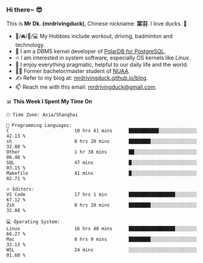 ### Hi there~ 😎

This is **Mr Dk. (mrdrivingduck)**, Chinese nickname: **棠羽**. I love ducks. 🦆

- 💪/🚘/🏸/💻 My Hobbies include workout, driving, badminton and technology.
- 🍊 I am a DBMS kernel developer of [PolarDB for PostgreSQL](https://github.com/ApsaraDB/PolarDB-for-PostgreSQL).
- 🔥 I am interested in system software, especially OS kernels like *Linux*.
- 🔧 I enjoy everything pragmatic, helpful to our daily life and the world.
- 👨‍🎓 Former bachelor/master student of [NUAA](https://en.wikipedia.org/wiki/Nanjing_University_of_Aeronautics_and_Astronautics).
- ✍ Refer to my blog at: [mrdrivingduck.github.io/blog](https://mrdrivingduck.github.io/blog/).
- 📫 Reach me with this email: [mrdrivingduck@gmail.com](mailto:mrdrivingduck@gmail.com).

<!--START_SECTION:waka-->
📊 **This Week I Spent My Time On** 

```text
🕑︎ Time Zone: Asia/Shanghai

💬 Programming Languages: 
C                        10 hrs 41 mins      ███████████░░░░░░░░░░░░░░   42.13 % 
sh                       8 hrs 20 mins       ████████░░░░░░░░░░░░░░░░░   32.88 % 
Other                    1 hr 38 mins        ██░░░░░░░░░░░░░░░░░░░░░░░   06.48 % 
SQL                      47 mins             █░░░░░░░░░░░░░░░░░░░░░░░░   03.15 % 
Makefile                 41 mins             █░░░░░░░░░░░░░░░░░░░░░░░░   02.71 % 

🔥 Editors: 
VS Code                  17 hrs 1 min        █████████████████░░░░░░░░   67.12 % 
Zsh                      8 hrs 20 mins       ████████░░░░░░░░░░░░░░░░░   32.88 % 

💻 Operating System: 
Linux                    16 hrs 48 mins      █████████████████░░░░░░░░   66.27 % 
Mac                      8 hrs 9 mins        ████████░░░░░░░░░░░░░░░░░   32.13 % 
WSL                      24 mins             ░░░░░░░░░░░░░░░░░░░░░░░░░   01.60 % 
```


<!--END_SECTION:waka-->

<!-- ![Mr Dk.'s GitHub Stats](https://github-readme-stats.vercel.app/api?username=mrdrivingduck&count_private&show_icons=true&theme=buefy) -->

<!-- ![Most Used Languages](https://github-readme-stats.vercel.app/api/top-langs/?username=mrdrivingduck&exclude_repo=mips32-CPU,snort-tcp-socket&theme=buefy&layout=compact&langs_count=10) -->


<!--
**mrdrivingduck/mrdrivingduck** is a ✨ _special_ ✨ repository because its `README.md` (this file) appears on your GitHub profile.

Here are some ideas to get you started:

- 🔭 I’m currently working on ...
- 🌱 I’m currently learning ...
- 👯 I’m looking to collaborate on ...
- 🤔 I’m looking for help with ...
- 💬 Ask me about ...
- 📫 How to reach me: ...
- 😄 Pronouns: ...
- ⚡ Fun fact: ...
-->

